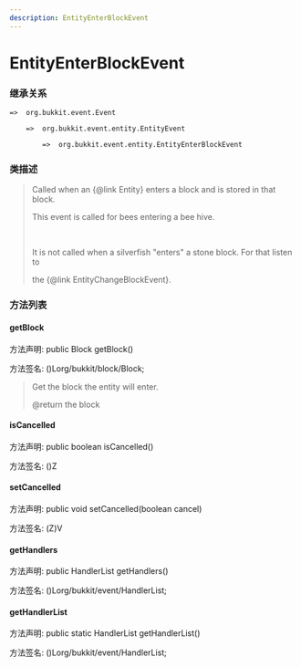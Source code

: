 ```yaml
---
description: EntityEnterBlockEvent
---
```


# EntityEnterBlockEvent

### 继承关系

    =>  org.bukkit.event.Event

        =>  org.bukkit.event.entity.EntityEvent

            =>  org.bukkit.event.entity.EntityEnterBlockEvent

### 类描述

> Called when an {@link Entity} enters a block and is stored in that block.
>
> <p>
>
> This event is called for bees entering a bee hive.
>
> <br>
>
> It is not called when a silverfish "enters" a stone block. For that listen to
>
> the {@link EntityChangeBlockEvent}.

### 方法列表

#### getBlock

方法声明: public Block getBlock()

方法签名: ()Lorg/bukkit/block/Block;

> Get the block the entity will enter.
>
> @return the block

#### isCancelled

方法声明: public boolean isCancelled()

方法签名: ()Z

#### setCancelled

方法声明: public void setCancelled(boolean cancel)

方法签名: (Z)V

#### getHandlers

方法声明: public HandlerList getHandlers()

方法签名: ()Lorg/bukkit/event/HandlerList;

#### getHandlerList

方法声明: public static HandlerList getHandlerList()

方法签名: ()Lorg/bukkit/event/HandlerList;